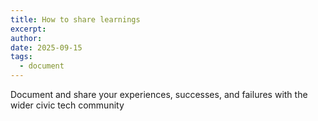 ```yaml
---
title: How to share learnings
excerpt:
author:
date: 2025-09-15
tags:
  - document
---
```



Document and share your experiences, successes, and failures with the wider civic tech community
